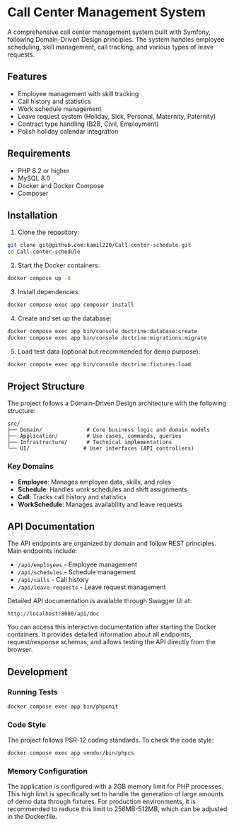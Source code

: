 # Call Center Management System

A comprehensive call center management system built with Symfony, following Domain-Driven Design principles. The system handles employee scheduling, skill management, call tracking, and various types of leave requests.

## Features

- Employee management with skill tracking
- Call history and statistics
- Work schedule management
- Leave request system (Holiday, Sick, Personal, Maternity, Paternity)
- Contract type handling (B2B, Civil, Employment)
- Polish holiday calendar integration

## Requirements

- PHP 8.2 or higher
- MySQL 8.0
- Docker and Docker Compose
- Composer

## Installation

1. Clone the repository:
```bash
git clone git@github.com:kamil220/Call-center-schedule.git
cd Call-center-schedule
```

2. Start the Docker containers:
```bash
docker compose up -d
```

3. Install dependencies:
```bash
docker compose exec app composer install
```

4. Create and set up the database:
```bash
docker compose exec app bin/console doctrine:database:create
docker compose exec app bin/console doctrine:migrations:migrate
```

5. Load test data (optional but recommended for demo purpose):
```bash
docker compose exec app bin/console doctrine:fixtures:load
```

## Project Structure

The project follows a Domain-Driven Design architecture with the following structure:

```
src/
├── Domain/              # Core business logic and domain models
├── Application/         # Use cases, commands, queries
├── Infrastructure/      # Technical implementations
└── UI/                 # User interfaces (API controllers)
```

### Key Domains

- **Employee**: Manages employee data, skills, and roles
- **Schedule**: Handles work schedules and shift assignments
- **Call**: Tracks call history and statistics
- **WorkSchedule**: Manages availability and leave requests

## API Documentation

The API endpoints are organized by domain and follow REST principles. Main endpoints include:

- `/api/employees` - Employee management
- `/api/schedules` - Schedule management
- `/api/calls` - Call history
- `/api/leave-requests` - Leave request management

Detailed API documentation is available through Swagger UI at:
```
http://localhost:8080/api/doc
```
You can access this interactive documentation after starting the Docker containers. It provides detailed information about all endpoints, request/response schemas, and allows testing the API directly from the browser.

## Development

### Running Tests

```bash
docker compose exec app bin/phpunit
```

### Code Style

The project follows PSR-12 coding standards. To check the code style:

```bash
docker compose exec app vendor/bin/phpcs
```

### Memory Configuration

The application is configured with a 2GB memory limit for PHP processes. 
This high limit is specifically set to handle the generation of large amounts of demo data through fixtures.
For production environments, it is recommended to reduce this limit to 256MB-512MB, which can be adjusted in the Dockerfile.